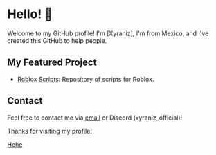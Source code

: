 # Hello! 👋

Welcome to my GitHub profile! I'm [Xyraniz], I'm from Mexico, and I've created this GitHub to help people.

## My Featured Project

- [Roblox Scripts](https://github.com/Xyraniz/Roblox-Scripts/tree/main): Repository of scripts for Roblox.

## Contact

Feel free to contact me via [email](mailto:fyosmart) or Discord (xyraniz_official)!

Thanks for visiting my profile!

[Hehe](https://cdn.discordapp.com/banners/913129155456016464/e62b82fb5eeb7159d094e06572f74b32.webp?size=2048)
